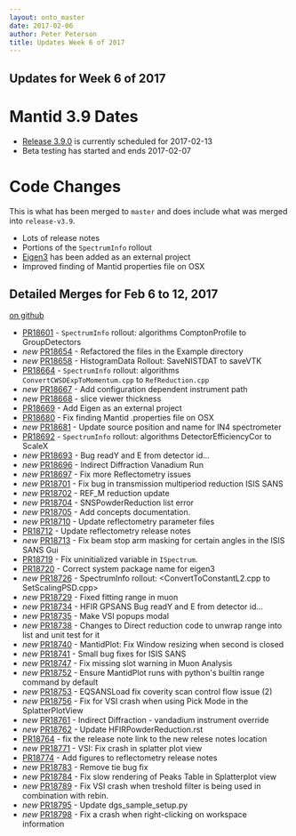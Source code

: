 ```yaml
---
layout: onto_master
date: 2017-02-06
author: Peter Peterson
title: Updates Week 6 of 2017
---
```

Updates for Week 6 of 2017
--------------------------

Mantid 3.9 Dates
================

* [Release 3.9.0](https://github.com/mantidproject/mantid/milestone/59) is currently scheduled for 2017-02-13
* Beta testing has started and ends 2017-02-07

Code Changes
============

This is what has been merged to `master` and does include what was merged into `release-v3.9`.

* Lots of release notes
* Portions of the `SpectrumInfo` rollout
* [Eigen3](http://eigen.tuxfamily.org) has been added as an external project
* Improved finding of Mantid properties file on OSX

Detailed Merges for Feb 6 to 12, 2017
-------------------------------------
[on github](https://github.com/mantidproject/mantid/pulls?q=is%3Apr+merged%3A2017-02-07..2017-02-12)

* [PR18601](https://github.com/mantidproject/mantid/pull/18601) - `SpectrumInfo` rollout: algorithms ComptonProfile to GroupDetectors
* *new* [PR18654](https://github.com/mantidproject/mantid/pull/18654) - Refactored the files in the Example directory
* *new* [PR18658](https://github.com/mantidproject/mantid/pull/18658) - HistogramData Rollout: SaveNISTDAT to saveVTK
* [PR18664](https://github.com/mantidproject/mantid/pull/18664) - `SpectrumInfo` rollout: algorithms `ConvertCWSDExpToMomentum.cpp` to `RefReduction.cpp`
* *new* [PR18667](https://github.com/mantidproject/mantid/pull/18667) - Add configuration dependent instrument path
* *new* [PR18668](https://github.com/mantidproject/mantid/pull/18668) - slice viewer thickness
* [PR18669](https://github.com/mantidproject/mantid/pull/18669) - Add Eigen as an external project
* [PR18680](https://github.com/mantidproject/mantid/pull/18680) - Fix finding Mantid .properties file on OSX
* *new* [PR18681](https://github.com/mantidproject/mantid/pull/18681) - Update source position and name for IN4 spectrometer
* [PR18692](https://github.com/mantidproject/mantid/pull/18692) - `SpectrumInfo` rollout: algorithms DetectorEfficiencyCor to ScaleX
* *new* [PR18693](https://github.com/mantidproject/mantid/pull/18693) - Bug readY and E from detector id...
* *new* [PR18696](https://github.com/mantidproject/mantid/pull/18696) - Indirect Diffraction Vanadium Run
* *new* [PR18697](https://github.com/mantidproject/mantid/pull/18697) - Fix more Reflectometry issues
* *new* [PR18701](https://github.com/mantidproject/mantid/pull/18701) - Fix bug in transmission multiperiod reduction ISIS SANS
* *new* [PR18702](https://github.com/mantidproject/mantid/pull/18702) - REF_M reduction update
* *new* [PR18704](https://github.com/mantidproject/mantid/pull/18704) - SNSPowderReduction list error
* *new* [PR18705](https://github.com/mantidproject/mantid/pull/18705) - Add concepts documentation.
* *new* [PR18710](https://github.com/mantidproject/mantid/pull/18710) - Update reflectometry parameter files
* [PR18712](https://github.com/mantidproject/mantid/pull/18712) - Update reflectometry release notes
* *new* [PR18713](https://github.com/mantidproject/mantid/pull/18713) - Fix beam stop arm masking for certain angles in the ISIS SANS Gui
* [PR18719](https://github.com/mantidproject/mantid/pull/18719) - Fix uninitialized variable in `ISpectrum`.
* [PR18720](https://github.com/mantidproject/mantid/pull/18720) - Correct system package name for eigen3
* *new* [PR18726](https://github.com/mantidproject/mantid/pull/18726) - SpectrumInfo rollout: <ConvertToConstantL2.cpp to SetScalingPSD.cpp>
* *new* [PR18729](https://github.com/mantidproject/mantid/pull/18729) - Fixed fitting range in muon
* *new* [PR18734](https://github.com/mantidproject/mantid/pull/18734) - HFIR GPSANS Bug readY and E from detector id...
* *new* [PR18735](https://github.com/mantidproject/mantid/pull/18735) - Make VSI popups modal
* *new* [PR18738](https://github.com/mantidproject/mantid/pull/18738) - Changes to Direct reduction code to unwrap range into list and unit test for it
* *new* [PR18740](https://github.com/mantidproject/mantid/pull/18740) - MantidPlot: Fix Window resizing when second is closed
* *new* [PR18741](https://github.com/mantidproject/mantid/pull/18741) - Small bug fixes for ISIS SANS
* *new* [PR18747](https://github.com/mantidproject/mantid/pull/18747) - Fix missing slot warning in Muon Analysis
* *new* [PR18752](https://github.com/mantidproject/mantid/pull/18752) - Ensure MantidPlot runs with python's builtin range command by default
* *new* [PR18753](https://github.com/mantidproject/mantid/pull/18753) - EQSANSLoad fix coverity scan control flow issue (2)
* *new* [PR18756](https://github.com/mantidproject/mantid/pull/18756) - Fix for VSI crash when using Pick Mode in the SplatterPlotView
* *new* [PR18761](https://github.com/mantidproject/mantid/pull/18761) - Indirect Diffraction - vandadium instrument override
* *new* [PR18762](https://github.com/mantidproject/mantid/pull/18762) - Update HFIRPowderReduction.rst
* [PR18764](https://github.com/mantidproject/mantid/pull/18764) - fix the release note link to the new relese notes location
* *new* [PR18771](https://github.com/mantidproject/mantid/pull/18771) - VSI: Fix crash in splatter plot view
* [PR18774](https://github.com/mantidproject/mantid/pull/18774) - Add figures to reflectometry release notes
* *new* [PR18783](https://github.com/mantidproject/mantid/pull/18783) - Remove tie bug fix
* *new* [PR18784](https://github.com/mantidproject/mantid/pull/18784) - Fix slow rendering of Peaks Table in Splatterplot view
* *new* [PR18789](https://github.com/mantidproject/mantid/pull/18789) - Fix VSI crash when treshold filter is being used in combination with rebin.
* *new* [PR18795](https://github.com/mantidproject/mantid/pull/18795) - Update dgs_sample_setup.py
* *new* [PR18798](https://github.com/mantidproject/mantid/pull/18798) - Fix a crash when right-clicking on workspace information

